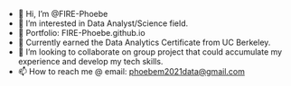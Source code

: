 - 👋 Hi, I’m @FIRE-Phoebe
- 👀 I’m interested in Data Analyst/Science field.
- 👀 Portfolio: FIRE-Phoebe.github.io 
- 🌱 Currently earned the Data Analytics Certificate from UC Berkeley. 
- 💞️ I’m looking to collaborate on group project that could accumulate my experience and develop my tech skills.
- 📫 How to reach me @ email: phoebem2021data@gmail.com
        
<!---
FIRE-Phoebe/FIRE-Phoebe is a ✨ special ✨ repository because its `README.md` (this file) appears on your GitHub profile.
You can click the Preview link to take a look at your changes.
--->
